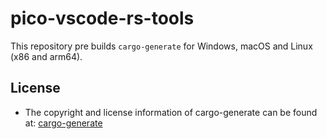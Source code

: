 # pico-vscode-rs-tools

This repository pre builds `cargo-generate` for Windows, macOS and Linux (x86 and arm64).

## License

- The copyright and license information of cargo-generate can be found at: [cargo-generate](https://github.com/cargo-generate/cargo-generate)
